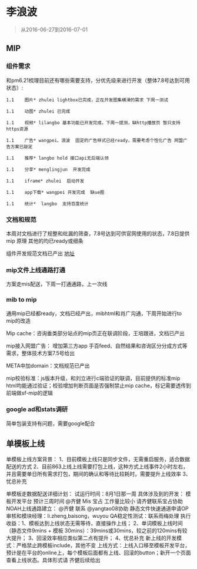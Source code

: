 # 李浪波

> 从2016-06-27到2016-07-01

## MIP

### 组件需求

和pm6.21梳理目前还有哪些需要支持，分优先级来进行开发（整体7.8号达到可用状态）:
	
	1.1    图片* zhulei lightbox已完成，正在开发图集横滑的需求 下周一测试
	
	1.1    动图* zhulei 已完成
	
	1.1    视频* lilangbo 基本功能已开发完成，下周一提测，缺http播放页 暂只支持https资源
	
	1.1    广告* wangpei、浪波  固定的广告样式已经ready，需要考虑个性化广告 网盟广告方案已敲定
	
	1.1    推荐* langbo hold 接口api无后端认领
	
	1.1    分享* menglingjun  开发完成
	
	1.1    iframe* zhulei  启动开发
	
	1.1    app下载* wangpei 开发完成  缺ue图 
	
	1.1    统计*  langbo  支持百度统计

### 文档和规范

本周对文档进行了规整和纰漏的筛查，7.8号达到可供官网使用的状态，7.8日提供mip 原理 其他的均已ready或细条

组件开发规范文档已产出 [地址](http://mip.baidu.com/#./docs/3_reference/components.md)

### mip文件上线通路打通

方案走mis配送，下周一打通通路，上一次线

### mib to mip

通用mip已经都ready，文档已经产出，mibhtml和肖广沟通，下周开始进行to mip的改造

Mip cache：咨询垂类部分站点的mip页正在联调阶段，王培跟进，文档已产出

mip接入网盟广告：
	增加第三方app 手百feed、自然结果和咨询区分分成方式等需求，整体技术方案7.5号给出

META中加domain：文档规范已产出

mip校验标准：js版本升级，和刘立进行c端验证的联调，目前提供的标准mip html均能通过验证；校验增加判断页面是否强制禁止mip cache，标记需要透传到前端做sf-mip的逻辑

### google ad和stats调研

简单包装支持有问题，需要google配合


## 单模板上线

单模板上线方案背景：
   1、目前模板上线只是同步文件，无需重启服务，适合数据配送的方式
   2、目前863上线上线需要打包上线，这种方式上线事件2小时左右，并且需要单日所有需求打包，期间的确认和等待比较耗时。需要提升上线效率
   3、忧总补充

单模板走数据配送详细计划：
   试运行时间：8月1日那一周
   具体涉及到的开发：
模板开发平台 预计三周时间 @齐健
Mis 宝占 工作量比较小 请齐健联系宝占协助
        NOAH上线通路建立： @齐健   联系 @yangtao08协助
        静态文件快速通道申请OP审核和模块经理：li.zheng,baisong，wuyou
QA稳定性测试：联系雨梅处理
   执行收益：1、模板达到上线状态无需等待，直接操作上线；
           2、单词模板上线时间（静态文件9mins + 模板 30mins）：39mins或30mins，较之前的120mins有较大提升；
           3、回滚效率相应类似第二点有提升；
           4、忧总补充
新上线的开发模式：严格禁止跨模板include，其他不变
上线方式：上线入口移至模板开发平台，预计是在平台的online上，每个模板后面都有上线、回滚的button；新开一个页面查看上线状态。具体形式请 齐健后续给出